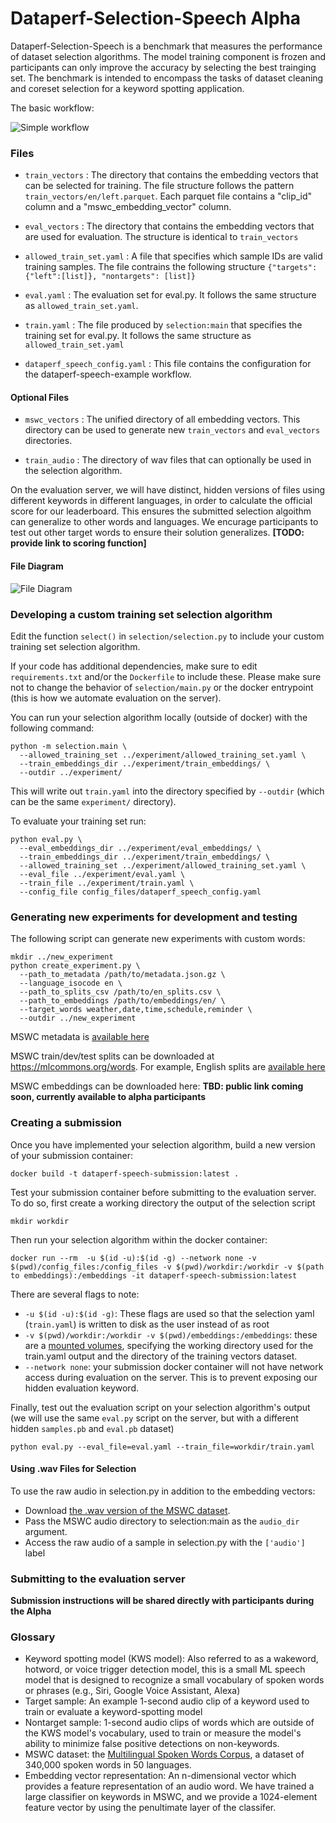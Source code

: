 # Dataperf-Selection-Speech Alpha
Dataperf-Selection-Speech is a benchmark that measures the performance of dataset selection algorithms. The model training component is frozen and participants can only improve the accuracy by selecting the best trainging set. The benchmark is intended to encompass the tasks of dataset cleaning and coreset selection for a keyword spotting application.

The basic workflow:

![Simple workflow](https://docs.google.com/drawings/d/e/2PACX-1vSlVN0uRWKySxu2ghuRhori-YxnQG859kg7zxan9xKXwarb1lQkRw9qVlnsOGEDqeVImxIplBvPDe5O/pub?w=635&h=416)

### Files

* `train_vectors` : The directory that contains the embedding vectors that can be selected for training. The file structure follows the pattern `train_vectors/en/left.parquet`. Each parquet file contains a "clip_id" column and a "mswc_embedding_vector" column.

* `eval_vectors` : The directory that contains the embedding vectors that are used for evaluation. The structure is identical to `train_vectors`

* `allowed_train_set.yaml` : A file that specifies which sample IDs are valid training samples. The file contrains the following structure `{"targets": {"left":[list]}, "nontargets": [list]}`

* `eval.yaml` : The evaluation set for eval.py. It follows the same structure as `allowed_train_set.yaml`.
* `train.yaml` : The file produced by `selection:main` that specifies the training set for eval.py.  It follows the same structure as `allowed_train_set.yaml`

* `dataperf_speech_config.yaml` : This file contains the configuration for the dataperf-speech-example workflow.

#### Optional Files

* `mswc_vectors` : The unified directory of all embedding vectors. This directory can be used to generate new `train_vectors` and `eval_vectors` directories.

* `train_audio` : The directory of wav files that can optionally be used in the selection algorithm.

On the evaluation server, we will have distinct, hidden versions of files using different keywords in different languages, in order to calculate the official score for our leaderboard. This ensures the submitted selection algoithm can generalize to other words and languages. We encurage participants to test out other target words to ensure their solution generalizes. **[TODO: provide link to scoring function]**

#### File Diagram
![File Diagram](https://docs.google.com/drawings/d/e/2PACX-1vS2OAQYU6T4E2FB0lvkW3kf4nGLfbVNAjQm0wXA0XwSy6g9hDOH8BivPg9GW4NdSIDvFRhhg-LtyE2H/pub?w=960&h=720)

### Developing a custom training set selection algorithm

Edit the function `select()` in `selection/selection.py` to include your custom training set selection algorithm.

If your code has additional dependencies, make sure to edit `requirements.txt` and/or the `Dockerfile` to include these.  Please make sure not to change the behavior of `selection/main.py` or the docker entrypoint (this is how we automate evaluation on the server).

You can run your selection algorithm locally (outside of docker) with the following command:

```
python -m selection.main \
  --allowed_training_set ../experiment/allowed_training_set.yaml \
  --train_embeddings_dir ../experiment/train_embeddings/ \
  --outdir ../experiment/
```

This will write out `train.yaml` into the directory specified by `--outdir` (which can be the same `experiment/` directory).

To evaluate your training set run:

```
python eval.py \
  --eval_embeddings_dir ../experiment/eval_embeddings/ \
  --train_embeddings_dir ../experiment/train_embeddings/ \
  --allowed_training_set ../experiment/allowed_training_set.yaml \
  --eval_file ../experiment/eval.yaml \
  --train_file ../experiment/train.yaml \
  --config_file config_files/dataperf_speech_config.yaml

```

### Generating new experiments for development and testing

The following script can generate new experiments with custom words:

```
mkdir ../new_experiment
python create_experiment.py \
  --path_to_metadata /path/to/metadata.json.gz \
  --language_isocode en \
  --path_to_splits_csv /path/to/en_splits.csv \
  --path_to_embeddings /path/to/embeddings/en/ \
  --target_words weather,date,time,schedule,reminder \
  --outdir ../new_experiment

```

MSWC metadata is [available here](https://storage.googleapis.com/public-datasets-mswc/metadata.json.gz)

MSWC train/dev/test splits can be downloaded at <https://mlcommons.org/words>. For example, English splits are [available here](https://storage.googleapis.com/public-datasets-mswc/splits/en.tar.gz)

MSWC embeddings can be downloaded here: **TBD: public link coming soon, currently available to alpha participants**

### Creating a submission

Once you have implemented your selection algorithm, build a new version of your submission container:

```
docker build -t dataperf-speech-submission:latest .
```

Test your submission container before submitting to the evaluation server. To do so, first create a working directory the output of the selection script

```
mkdir workdir
```

Then run your selection algorithm within the docker container:

```
docker run --rm  -u $(id -u):$(id -g) --network none -v $(pwd)/config_files:/config_files -v $(pwd)/workdir:/workdir -v $(path to embeddings):/embeddings -it dataperf-speech-submission:latest
```

There are several flags to note:

* `-u $(id -u):$(id -g)`: These flags are used so that the selection yaml (`train.yaml`) is written to disk as the user instead of as root
* `-v $(pwd)/workdir:/workdir -v $(pwd)/embeddings:/embeddings`: these are a [mounted volumes](https://docs.docker.com/storage/volumes/), specifying the working directory used for the train.yaml output and the directory of the training vectors dataset.
* `--network none`: your submission docker container will not have network access during evaluation on the server. This is to prevent exposing our hidden evaluation keyword.

Finally, test out the evaluation script on your selection algorithm's output (we will use the same `eval.py` script on the server, but with a different hidden `samples.pb` and `eval.pb` dataset)

```
python eval.py --eval_file=eval.yaml --train_file=workdir/train.yaml
```

#### Using .wav Files for Selection

To use the raw audio in selection.py in addition to the embedding vectors:

* Download [the .wav version of the MSWC dataset](TODO).
* Pass the MSWC audio directory to selection:main as the `audio_dir` argument.
* Access the raw audio of a sample in selection.py with the `['audio']` label

### Submitting to the evaluation server
**Submission instructions will be shared directly with participants during the Alpha**


### Glossary

* Keyword spotting model (KWS model): Also referred to as a wakeword, hotword, or voice trigger detection model, this is a small ML speech model that is designed to recognize a small vocabulary of spoken words or phrases (e.g., Siri, Google Voice Assistant, Alexa)
* Target sample: An example 1-second audio clip of a keyword used to train or evaluate a keyword-spotting model
* Nontarget sample: 1-second audio clips of words which are outside of the KWS model's vocabulary, used to train or measure the model's ability to minimize false positive detections on non-keywords.
* MSWC dataset: the [Multilingual Spoken Words Corpus](https://mlcommons.org/words), a dataset of 340,000 spoken words in 50 languages.
* Embedding vector representation: An n-dimensional vector which provides a feature representation of an audio word. We have trained a large classifier on keywords in MSWC, and we provide a 1024-element feature vector by using the penultimate layer of the classifer.
<!-- Other embeddings, such as [wav2vec2](https://huggingface.co/docs/transformers/model_doc/wav2vec2) are also available **[TODO: we may provide a flag for users to select which embedding they wish to use for training and evaluation, or we may restrict to only one embedding - TBD]** -->
